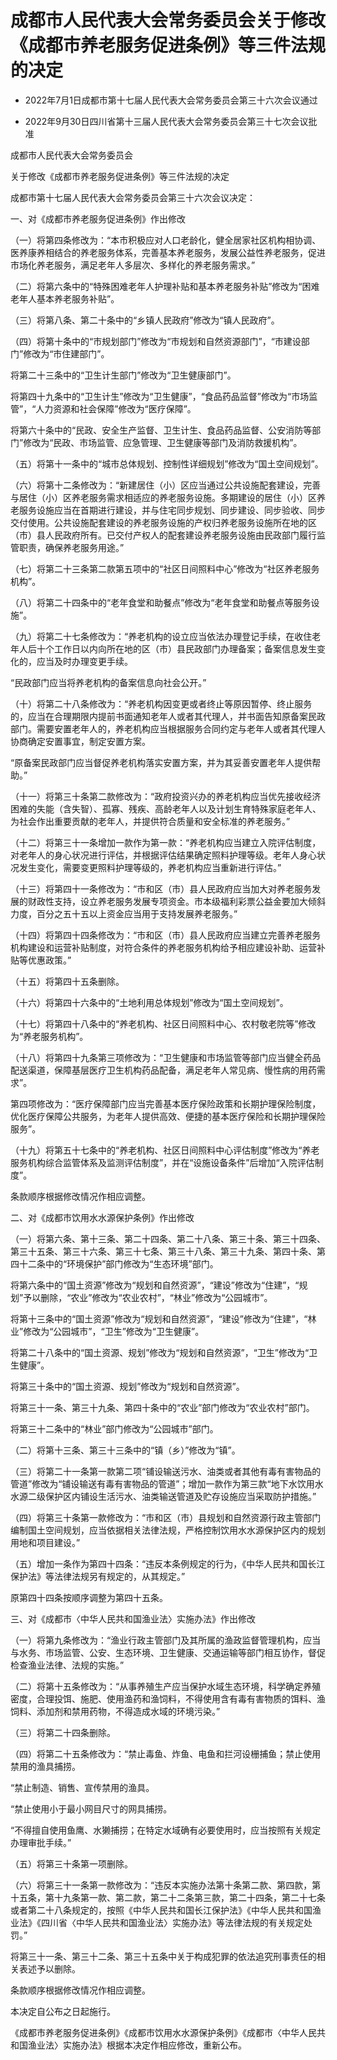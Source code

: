 # 成都市人民代表大会常务委员会关于修改《成都市养老服务促进条例》等三件法规的决定

- 2022年7月1日成都市第十七届人民代表大会常务委员会第三十六次会议通过

- 2022年9月30日四川省第十三届人民代表大会常务委员会第三十七次会议批准

<!-- INFO END -->

成都市人民代表大会常务委员会

关于修改《成都市养老服务促进条例》等三件法规的决定

成都市第十七届人民代表大会常务委员会第三十六次会议决定：

一、对《成都市养老服务促进条例》作出修改

（一）将第四条修改为：“本市积极应对人口老龄化，健全居家社区机构相协调、医养康养相结合的养老服务体系，完善基本养老服务，发展公益性养老服务，促进市场化养老服务，满足老年人多层次、多样化的养老服务需求。”

（二）将第六条中的“特殊困难老年人护理补贴和基本养老服务补贴”修改为“困难老年人基本养老服务补贴”。

（三）将第八条、第二十条中的“乡镇人民政府”修改为“镇人民政府”。

（四）将第十条中的“市规划部门”修改为“市规划和自然资源部门”，“市建设部门”修改为“市住建部门”。

将第二十三条中的“卫生计生部门”修改为“卫生健康部门”。

将第四十九条中的“卫生计生”修改为“卫生健康”，“食品药品监督”修改为“市场监管”，“人力资源和社会保障”修改为“医疗保障”。

将第六十条中的“民政、安全生产监督、卫生计生、食品药品监督、公安消防等部门”修改为“民政、市场监管、应急管理、卫生健康等部门及消防救援机构”。

（五）将第十一条中的“城市总体规划、控制性详细规划”修改为“国土空间规划”。

（六）将第十二条修改为：“新建居住（小）区应当通过公共设施配套建设，完善与居住（小）区养老服务需求相适应的养老服务设施。多期建设的居住（小）区养老服务设施应当在首期进行建设，并与住宅同步规划、同步建设、同步验收、同步交付使用。公共设施配套建设的养老服务设施的产权归养老服务设施所在地的区（市）县人民政府所有。已交付产权人的配套建设养老服务设施由民政部门履行监管职责，确保养老服务用途。”

（七）将第二十三条第二款第五项中的“社区日间照料中心”修改为“社区养老服务机构”。

（八）将第二十四条中的“老年食堂和助餐点”修改为“老年食堂和助餐点等服务设施”。

（九）将第二十七条修改为：“养老机构的设立应当依法办理登记手续，在收住老年人后十个工作日以内向所在地的区（市）县民政部门办理备案；备案信息发生变化的，应当及时办理变更手续。

“民政部门应当将养老机构的备案信息向社会公开。”

（十）将第二十八条修改为：“养老机构因变更或者终止等原因暂停、终止服务的，应当在合理期限内提前书面通知老年人或者其代理人，并书面告知原备案民政部门。需要安置老年人的，养老机构应当根据服务合同约定与老年人或者其代理人协商确定安置事宜，制定安置方案。

“原备案民政部门应当督促养老机构落实安置方案，并为其妥善安置老年人提供帮助。”

（十一）将第三十条第二款修改为：“政府投资兴办的养老机构应当优先接收经济困难的失能（含失智）、孤寡、残疾、高龄老年人以及计划生育特殊家庭老年人、为社会作出重要贡献的老年人，并提供符合质量和安全标准的养老服务。”

（十二）将第三十一条增加一款作为第一款：“养老机构应当建立入院评估制度，对老年人的身心状况进行评估，并根据评估结果确定照料护理等级。老年人身心状况发生变化，需要变更照料护理等级的，养老机构应当重新进行评估。”

（十三）将第四十一条修改为：“市和区（市）县人民政府应当加大对养老服务发展的财政性支持，设立养老服务发展专项资金。市本级福利彩票公益金要加大倾斜力度，百分之五十五以上资金应当用于支持发展养老服务。”

（十四）将第四十四条修改为：“市和区（市）县人民政府应当建立完善养老服务机构建设和运营补贴制度，对符合条件的养老服务机构给予相应建设补助、运营补贴等优惠政策。”

（十五）将第四十五条删除。

（十六）将第四十六条中的“土地利用总体规划”修改为“国土空间规划”。

（十七）将第四十八条中的“养老机构、社区日间照料中心、农村敬老院等”修改为“养老服务机构”。

（十八）将第四十九条第三项修改为：“卫生健康和市场监管等部门应当健全药品配送渠道，保障基层医疗卫生机构药品配备，满足老年人常见病、慢性病的用药需求”。

第四项修改为：“医疗保障部门应当完善基本医疗保险政策和长期护理保险制度，优化医疗保障公共服务，为老年人提供高效、便捷的基本医疗保险和长期护理保险服务”。

（十九）将第五十七条中的“养老机构、社区日间照料中心评估制度”修改为“养老服务机构综合监管体系及监测评估制度”，并在“设施设备条件”后增加“入院评估制度”。

条款顺序根据修改情况作相应调整。

二、对《成都市饮用水水源保护条例》作出修改

（一）将第六条、第十三条、第二十四条、第二十八条、第三十条、第三十四条、第三十五条、第三十六条、第三十七条、第三十八条、第三十九条、第四十条、第四十二条中的“环境保护”部门修改为“生态环境”部门。

将第六条中的“国土资源”修改为“规划和自然资源”，“建设”修改为“住建”，“规划”予以删除，“农业”修改为“农业农村”，“林业”修改为“公园城市”。

将第十三条中的“国土资源”修改为“规划和自然资源”，“建设”修改为“住建”，“林业”修改为“公园城市”，“卫生”修改为“卫生健康”。

将第二十八条中的“国土资源、规划”修改为“规划和自然资源”，“卫生”修改为“卫生健康”。

将第三十条中的“国土资源、规划”修改为“规划和自然资源”。

将第三十一条、第三十九条、第四十条中的“农业”部门修改为“农业农村”部门。

将第三十二条中的“林业”部门修改为“公园城市”部门。

（二）将第十三条、第三十三条中的“镇（乡）”修改为“镇”。

（三）将第二十一条第一款第二项“铺设输送污水、油类或者其他有毒有害物品的管道”修改为“铺设输送有毒有害物品的管道”；增加一款作为第三款“地下水饮用水水源二级保护区内铺设生活污水、油类输送管道及贮存设施应当采取防护措施。”

（四）将第三十条第一款修改为：“市和区（市）县规划和自然资源行政主管部门编制国土空间规划，应当依据相关法律法规，严格控制饮用水水源保护区内的规划用地和项目建设。”

（五）增加一条作为第四十四条：“违反本条例规定的行为，《中华人民共和国长江保护法》等法律法规另有规定的，从其规定。”

原第四十四条按顺序调整为第四十五条。

三、对《成都市〈中华人民共和国渔业法〉实施办法》作出修改

（一）将第九条修改为：“渔业行政主管部门及其所属的渔政监督管理机构，应当与水务、市场监管、公安、生态环境、卫生健康、交通运输等部门相互协作，督促检查渔业法律、法规的实施。”

（二）将第十五条修改为：“从事养殖生产应当保护水域生态环境，科学确定养殖密度，合理投饵、施肥、使用渔药和渔饲料，不得使用含有毒有害物质的饵料、渔饲料、添加剂和禁用药物，不得造成水域的环境污染。”

（三）将第二十四条删除。

（四）将第二十五条修改为：“禁止毒鱼、炸鱼、电鱼和拦河设栅捕鱼；禁止使用禁用的渔具捕捞。

“禁止制造、销售、宣传禁用的渔具。

“禁止使用小于最小网目尺寸的网具捕捞。

“不得擅自使用鱼鹰、水獭捕捞；在特定水域确有必要使用时，应当按照有关规定办理审批手续。”

（五）将第三十条第一项删除。

（六）将第三十一条第一款修改为：“违反本实施办法第十条第二款、第四款，第十五条，第十九条第一款、第二款，第二十二条第三款，第二十四条，第二十七条或者第二十八条规定的，按照《中华人民共和国长江保护法》《中华人民共和国渔业法》《四川省〈中华人民共和国渔业法〉实施办法》等法律法规的有关规定处罚。”

将第三十一条、第三十二条、第三十五条中关于构成犯罪的依法追究刑事责任的相关表述予以删除。

条款顺序根据修改情况作相应调整。

本决定自公布之日起施行。

《成都市养老服务促进条例》《成都市饮用水水源保护条例》《成都市〈中华人民共和国渔业法〉实施办法》根据本决定作相应修改，重新公布。
